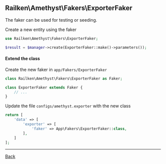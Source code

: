 ## Railken\Amethyst\Fakers\ExporterFaker

The faker can be used for testing or seeding.

Create a new entity using the faker

```php
use Railken\Amethyst\Fakers\ExporterFaker;

$result = $manager->create(ExporterFaker::make()->parameters());
```

#### Extend the class

Create the new faker in `app/Fakers/ExporterFaker`
```php
class Railken\Amethyst\Fakers\ExporterFaker as Faker;

class ExporterFaker extends Faker {
	// ...
}
```
Update the file `configs/amethyst.exporter` with the new class
```php
return [
    'data' => [
        'exporter' => [
            'faker' => App\Fakers\ExporterFaker::class,
        ],
    ]
];
```


---
[Back](index.md)